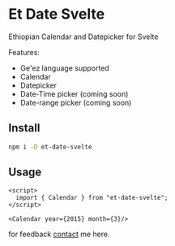 # Et Date Svelte

Ethiopian Calendar and Datepicker for Svelte

Features:

- Ge'ez language supported
- Calendar
- Datepicker
- Date-Time picker (coming soon)
- Date-range picker (coming soon)

## Install

```bash
npm i -D et-date-svelte
```

## Usage

```svelte
<script>
  import { Calendar } from "et-date-svelte";
</script>

<Calendar year={2015} month={3}/>
```

for feedback [contact](https://t.me/abdetaterefe) me here.
